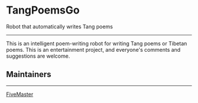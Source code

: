 # TangPoemsGo

Robot that automatically writes Tang poems

----
This is an intelligent poem-writing robot for writing Tang poems or Tibetan poems. This is an entertainment project, and everyone's comments and suggestions are welcome.


## Maintainers
----
[FiveMaster](https://github.com/FiveMaster)